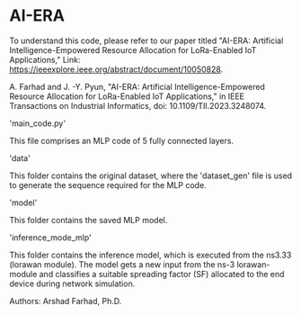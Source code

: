 # AI-ERA
To understand this code, please refer to our paper titled "AI-ERA: Artificial Intelligence-Empowered Resource Allocation for LoRa-Enabled IoT Applications," Link: https://ieeexplore.ieee.org/abstract/document/10050828.

A. Farhad and J. -Y. Pyun, "AI-ERA: Artificial Intelligence-Empowered Resource Allocation for LoRa-Enabled IoT Applications," in IEEE Transactions on Industrial Informatics, doi: 10.1109/TII.2023.3248074.


'main_code.py'

This file comprises an MLP code of 5 fully connected layers.

'data'

This folder contains the original dataset, where the 'dataset_gen' file is used to generate the sequence required for the MLP code.

'model'

This folder contains the saved MLP model.

'inference_mode_mlp'

This folder contains the inference model, which is executed from the ns3.33 (lorawan module).
The model gets a new input from the ns-3 lorawan-module and classifies a suitable spreading factor (SF) allocated to the end device during network simulation.

Authors: Arshad Farhad, Ph.D.
